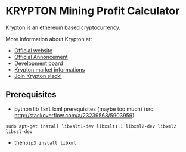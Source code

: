# KRYPTON Mining Profit Calculator

Krypton is an [ethereum](https://www.ethereum.org/) based cryptocurrency.

More information about Krypton at: 
* [Official website](http://krypton.rocks)
* [Official Annoncement](https://bitcointalk.org/index.php?topic=1368118.0)
* [Development board](https://trello.com/b/JmmF7y7A/krypton)
* [Krypton market informations](http://coinmarketcap.com/currencies/krypton/)
* [Join Krypton slack!](https://slackinc955.azurewebsites.net/) 

## Prerequisites
* python lib `lxml`
lxml prerequisites (maybe too much) (src: http://stackoverflow.com/a/23239568/5903959)

`sudo apt-get install libxslt1-dev libxslt1.1 libxml2-dev libxml2 libssl-dev`

* then`pip3 install libxml`

